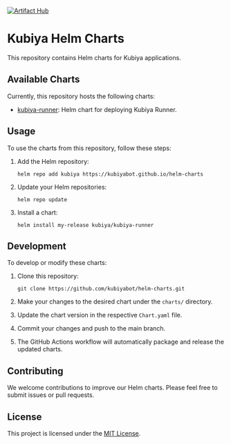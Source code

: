[![Artifact Hub](https://img.shields.io/endpoint?url=https://artifacthub.io/badge/repository/kubiya-helm-charts)](https://artifacthub.io/packages/search?repo=kubiya-helm-charts)

# Kubiya Helm Charts

This repository contains Helm charts for Kubiya applications.

## Available Charts

Currently, this repository hosts the following charts:

- [kubiya-runner](./charts/kubiya-runner/README.md): Helm chart for deploying Kubiya Runner.

## Usage

To use the charts from this repository, follow these steps:

1. Add the Helm repository:
   ```
   helm repo add kubiya https://kubiyabot.github.io/helm-charts
   ```

2. Update your Helm repositories:
   ```
   helm repo update
   ```

3. Install a chart:
   ```
   helm install my-release kubiya/kubiya-runner
   ```

## Development

To develop or modify these charts:

1. Clone this repository:
   ```
   git clone https://github.com/kubiyabot/helm-charts.git
   ```

2. Make your changes to the desired chart under the `charts/` directory.

3. Update the chart version in the respective `Chart.yaml` file.

4. Commit your changes and push to the main branch.

5. The GitHub Actions workflow will automatically package and release the updated charts.

## Contributing

We welcome contributions to improve our Helm charts. Please feel free to submit issues or pull requests.

## License

This project is licensed under the [MIT License](LICENSE).
